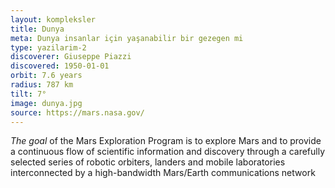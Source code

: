 ```yaml
---
layout: kompleksler
title: Dunya
meta: Dunya insanlar için yaşanabilir bir gezegen mi
type: yazilarim-2
discoverer: Giuseppe Piazzi
discovered: 1950-01-01
orbit: 7.6 years
radius: 787 km
tilt: 7°
image: dunya.jpg
source: https://mars.nasa.gov/
---
```


*The goal* of the Mars Exploration Program is to explore Mars and to provide a continuous flow of scientific information and discovery through a carefully selected series of robotic orbiters, landers and mobile laboratories interconnected by a high-bandwidth Mars/Earth communications network
